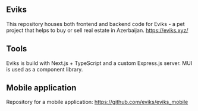 ## Eviks

This repository houses both frontend and backend code for Eviks - a pet project that helps to buy or sell real estate in Azerbaijan.
https://eviks.xyz/

## Tools

Eviks is build with Next.js + TypeScript and a custom Express.js server. MUI is used as a component library.

## Mobile application

Repository for a mobile application:
https://github.com/eviks/eviks_mobile
